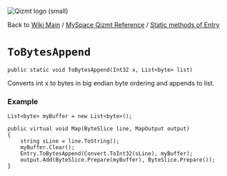 <a href='Hidden comment: Image:'></a><img src='http://qizmt.googlecode.com/svn/wiki/images/Qizmt_logo_small.png' alt='Qizmt logo (small)' />

Back to <a href='Hidden comment: Link:'></a>[Wiki Main](Main.md) / [MySpace Qizmt Reference](MySpaceQizmtReference.md) / [Static methods of Entry](MySpaceQizmtReferenceEntryStaticMethods.md)



# `ToBytesAppend` #
`public static void ToBytesAppend(Int32 x, List<byte> list)`

Converts int x to bytes in big endian byte ordering and appends to list.

### Example ###
```
List<byte> myBuffer = new List<byte>();

public virtual void Map(ByteSlice line, MapOutput output)
{
    string sLine = line.ToString();
    myBuffer.Clear();
    Entry.ToBytesAppend(Convert.ToInt32(sLine), myBuffer);
    output.Add(ByteSlice.Prepare(myBuffer), ByteSlice.Prepare());
} 
```